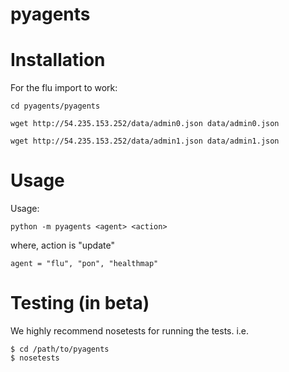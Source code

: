 pyagents
========

Installation
============
For the flu import to work:

    cd pyagents/pyagents

    wget http://54.235.153.252/data/admin0.json data/admin0.json
    
    wget http://54.235.153.252/data/admin1.json data/admin1.json

Usage
=====
Usage: 

    python -m pyagents <agent> <action>

where,
    action is "update"

    agent = "flu", "pon", "healthmap"


Testing (in beta)
=====
We highly recommend nosetests for running the tests. i.e.

    $ cd /path/to/pyagents
    $ nosetests
